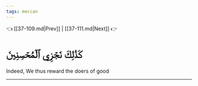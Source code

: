 ```yaml
---
tags: meccan
---
```


👈 [[37-109.md|Prev]] | [[37-111.md|Next]] 👉

# كَذَٰلِكَ نَجۡزِي ٱلۡمُحۡسِنِينَ

Indeed, We thus reward the doers of good

---

